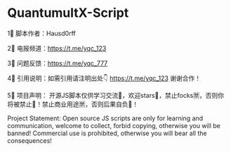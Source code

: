 # QuantumultX-Script

1⃣️ 脚本作者：Hausd0rff

2⃣️ 电报频道：https://t.me/yqc_123

3⃣️ 问题反馈：https://t.me/yqc_777

4⃣️ 引用说明：如需引用请注明出处👇
https://t.me/yqc_123 谢谢合作！

5⃣️ 项目声明：
开源JS脚本仅供学习交流🍟，欢迎stars🌟，禁止focks🈲️，否则你将被禁止🚫！禁止商业用途🈲️，否则后果自负👻！

Project Statement:
Open source JS scripts are only for learning and communication, welcome to collect, forbid copying, otherwise you will be banned! Commercial use is prohibited, otherwise you will bear all the consequences!
